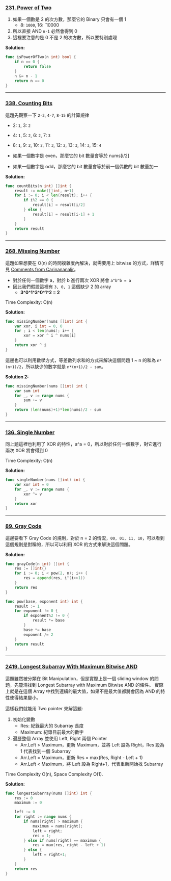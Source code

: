 ### [231. Power of Two]

1.  如果一個數是 2 的次方數，那麼它的 Binary 只會有一個 1
    -   8: `1000`, 16: `10000
2.  所以直接 AND `n-1` 必然會得到 0
3.  這裡要注意的是 0 不是 2 的次方數，所以要特別處理

**Solution:**
```go
func isPowerOfTwo(n int) bool {
	if n == 0 {
		return false
	}
	n &= n - 1
	return n == 0
}
```

[231. Power of Two]: https://leetcode.com/problems/power-of-two/

---

### [338. Counting Bits]

這題先觀察一下 `2-3`, `4-7`, `8-15` 的計算規律

-	2: `1`, 3: `2`
-	4: `1`, 5: `2`, 6: `2`, 7: `3`
-	8: `1`, 9: `2`, 10: `2`, 11: `3`, 12: `2`, 13: `3`, 14: `3`, 15: `4`

-	如果一個數字是 even，那麼它的 bit 數量會等於 nums[i/2]
-	如果一個數字是 odd，那麼它的 bit 數量會等於前一個偶數的 bit 數量加一

**Solution:**
```go
func countBits(n int) []int {
	result := make([]int, n+1)
	for i := 0; i < len(result); i++ {
		if i%2 == 0 {
			result[i] = result[i/2]
		} else {
			result[i] = result[i-1] + 1
		}
	}
	return result
}
```

[338. Counting Bits]: https://leetcode.com/problems/counting-bits/

---

### [268. Missing Number]

這題如果想要在 O(n) 的時間複雜度內解決，就需要用上 bitwise 的方式，詳情可見 [Comments from Carinananaljr]。

-	對於任何一個數字 a，對於 b 進行兩次 XOR 將會 `a^b^b = a`
-	因此我們假設這裡有 `3, 0, 1` 這個缺少 2 的 array
	-	**3^0^1^3^0^1^2 = 2**

Time Complexity: O(n)

**Solution:**
```go
func missingNumber(nums []int) int {
	var xor, i int = 0, 0
	for ; i < len(nums); i++ {
		xor = xor ^ i ^ nums[i]
	}
	return xor ^ i
}
```

這邊也可以利用數學方式，等差數列求和的方式來解決這個問題 1 ~ n 的和為 `n*(n+1)/2`，所以缺少的數字就是 `n*(n+1)/2 - sum`。

**Solution 2:**
```go
func missingNumber(nums []int) int {
	var sum int
	for _, v := range nums {
		sum += v
	}
	return (len(nums)+1)*len(nums)/2 - sum
}
```

[268. Missing Number]: https://leetcode.com/problems/missing-number/
[Comments from Carinananaljr]: https://leetcode.com/problems/missing-number/solutions/69791/4-line-simple-java-bit-manipulate-solution-with-explaination/comments/148758

---

### [136. Single Number]

同上題這裡也利用了 XOR 的特性，a^a = 0，所以對於任何一個數字，對它進行兩次 XOR 將會得到 0

Time Complexity: O(n)

**Solution:**
```go
func singleNumber(nums []int) int {
    var xor int = 0
    for _, v := range nums {
        xor ^= v
    }
    return xor
}
```

[136. Single Number]: https://leetcode.com/problems/single-number/

---

### [89. Gray Code]

這邊要看下 Gray Code 的規則，對於 n = 2 的情況，`00, 01, 11, 10`，可以看到這個規則是對稱的，所以可以利用 XOR 的方式來解決這個問題。

**Solution:**
```go
func grayCode(n int) []int {
    res := []int{}
    for i := 0; i < pow(2, n); i++ {
        res = append(res, i^(i>>1))
    }
    return res
}

func pow(base, exponent int) int {
    result := 1
    for exponent != 0 {
        if exponent%2 != 0 {
            result *= base
        }
        base *= base
        exponent /= 2
    }
    return result
}
```

[89. Gray Code]: https://leetcode.com/problems/gray-code/

---

### [2419. Longest Subarray With Maximum Bitwise AND]

這題雖然被分類在 Bit Manipulation，但是實際上是一個 sliding window 的問題，先釐清找到 Longest Subarray with Maximum Bitwise AND 的條件。
實際上就是在這個 Array 中找到連續的最大值，如果不是最大值都將會因為 AND 的特性使得結果變小。

這樣我們就能用 Two pointer 來解這題:
1.	初始化變數
	-	Res: 紀錄最大的 Subarray 長度
	-	Maximum: 紀錄目前最大的數字
2.	遍歷整個 Array 並使用 Left, Right 兩個 Pointer
	-	Arr.Left > Maximum，更新 Maximum，並將 Left 設為 Right，Res 設為 1 代表找到一個 Subarray
	-	Arr.Left = Maximum，更新 Res = max(Res, Right - Left + 1)
	-	Arr.Left < Maximum，將 Left 設為 Right+1，代表重新開始找 Subarray

Time Complexity O(n), Space Complexity O(1).

**Solution:**
```go
func longestSubarray(nums []int) int {
    res := 0
    maximum := 0

    left := 0
    for right := range nums {
        if nums[right] > maximum {
            maximum = nums[right];
            left = right;
            res = 1;
        } else if nums[right] == maximum {
            res = max(res, right - left + 1)
        } else {
            left = right+1;
        }
    }
    return res
}
```

[2419. Longest Subarray With Maximum Bitwise AND]: https://leetcode.com/problems/longest-subarray-with-maximum-bitwise-and/
